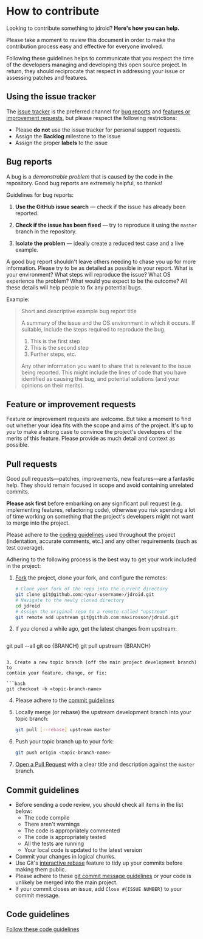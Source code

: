 How to contribute
======

Looking to contribute something to jdroid? **Here's how you can help.**

Please take a moment to review this document in order to make the contribution
process easy and effective for everyone involved.

Following these guidelines helps to communicate that you respect the time of
the developers managing and developing this open source project. In return,
they should reciprocate that respect in addressing your issue or assessing
patches and features.


## Using the issue tracker

The [issue tracker](https://github.com/maxirosson/jdroid/issues) is
the preferred channel for [bug reports](#bug-reports) and [features or improvement requests](#feature-or-improvement-requests), but please respect the following
restrictions:

* Please **do not** use the issue tracker for personal support requests.
* Assign the **Backlog** milestone to the issue
* Assign the proper **labels** to the issue

## Bug reports

A bug is a _demonstrable problem_ that is caused by the code in the repository.
Good bug reports are extremely helpful, so thanks!

Guidelines for bug reports:

1. **Use the GitHub issue search** &mdash; check if the issue has already been
   reported.

2. **Check if the issue has been fixed** &mdash; try to reproduce it using the `master` branch in the repository.

3. **Isolate the problem** &mdash; ideally create a reduced test
   case and a live example.


A good bug report shouldn't leave others needing to chase you up for more
information. Please try to be as detailed as possible in your report. What is
your environment? What steps will reproduce the issue? What OS
experience the problem? What
would you expect to be the outcome? All these details will help people to fix
any potential bugs.

Example:

> Short and descriptive example bug report title
>
> A summary of the issue and the OS environment in which it occurs. If
> suitable, include the steps required to reproduce the bug.
>
> 1. This is the first step
> 2. This is the second step
> 3. Further steps, etc.
>
> Any other information you want to share that is relevant to the issue being
> reported. This might include the lines of code that you have identified as
> causing the bug, and potential solutions (and your opinions on their
> merits).


## Feature or improvement requests

Feature or improvement requests are welcome. But take a moment to find out whether your idea
fits with the scope and aims of the project. It's up to *you* to make a strong
case to convince the project's developers of the merits of this feature. Please
provide as much detail and context as possible.


## Pull requests

Good pull requests—patches, improvements, new features—are a fantastic
help. They should remain focused in scope and avoid containing unrelated
commits.

**Please ask first** before embarking on any significant pull request (e.g.
implementing features, refactoring code),
otherwise you risk spending a lot of time working on something that the
project's developers might not want to merge into the project.

Please adhere to the [coding guidelines](#code-guidelines) used throughout the
project (indentation, accurate comments, etc.) and any other requirements
(such as test coverage).

Adhering to the following process is the best way to get your work
included in the project:

1. [Fork](http://help.github.com/fork-a-repo/) the project, clone your fork,
   and configure the remotes:

   ```bash
   # Clone your fork of the repo into the current directory
   git clone git@github.com:<your-username>/jdroid.git
   # Navigate to the newly cloned directory
   cd jdroid
   # Assign the original repo to a remote called "upstream"
   git remote add upstream git@github.com:maxirosson/jdroid.git
   ```

2. If you cloned a while ago, get the latest changes from upstream:

   ```bash
git pull --all
git co {BRANCH}
git pull upstream {BRANCH}
   ```

3. Create a new topic branch (off the main project development branch) to
   contain your feature, change, or fix:

   ```bash
   git checkout -b <topic-branch-name>
   ```

4. Please adhere to the [commit guidelines](#commit-guidelines)

5. Locally merge (or rebase) the upstream development branch into your topic branch:

   ```bash
   git pull [--rebase] upstream master
   ```

6. Push your topic branch up to your fork:

   ```bash
   git push origin <topic-branch-name>
   ```

7. [Open a Pull Request](https://help.github.com/articles/using-pull-requests/)
    with a clear title and description against the `master` branch.


## Commit guidelines

* Before sending a code review, you should check all items in the list below:
   * The code compile
   * There aren't warnings
   * The code is appropriately commented
   * The code is appropriately tested
   * All the tests are running
   * Your local code is updated to the latest version
* Commit your changes in logical chunks. 
* Use Git's [interactive rebase](https://help.github.com/articles/interactive-rebase)
feature to tidy up your commits before making them public.
* Please adhere to these [git commit message guidelines](http://tbaggery.com/2008/04/19/a-note-about-git-commit-messages.html)
or your code is unlikely be merged into the main project. 
* If your commit closes an issue, add `Close #{ISSUE NUMBER}` to your commit message.

## Code guidelines

[Follow these code guidelines](https://docs.google.com/document/d/1XfkrzP9qLWweChHOknyH4AlCkprrntydJXV8nkhJ6FI/edit)

